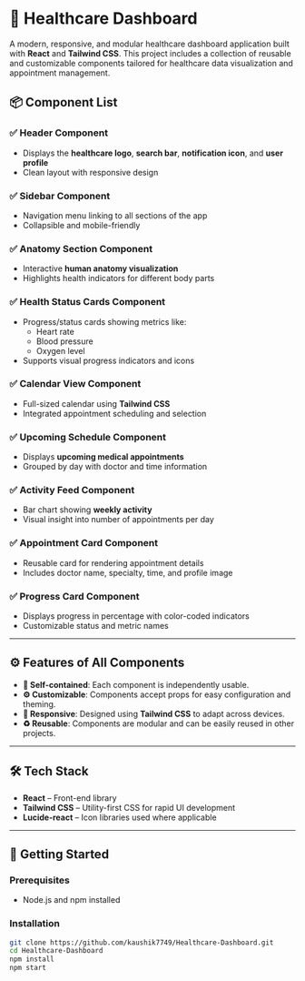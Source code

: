 # 🏥 Healthcare Dashboard

A modern, responsive, and modular healthcare dashboard application built with **React** and **Tailwind CSS**. This project includes a collection of reusable and customizable components tailored for healthcare data visualization and appointment management.

## 📦 Component List

### ✅ Header Component
- Displays the **healthcare logo**, **search bar**, **notification icon**, and **user profile**
- Clean layout with responsive design

### ✅ Sidebar Component
- Navigation menu linking to all sections of the app
- Collapsible and mobile-friendly

### ✅ Anatomy Section Component
- Interactive **human anatomy visualization**
- Highlights health indicators for different body parts

### ✅ Health Status Cards Component
- Progress/status cards showing metrics like:
  - Heart rate
  - Blood pressure
  - Oxygen level
- Supports visual progress indicators and icons

### ✅ Calendar View Component
- Full-sized calendar using **Tailwind CSS**
- Integrated appointment scheduling and selection

### ✅ Upcoming Schedule Component
- Displays **upcoming medical appointments**
- Grouped by day with doctor and time information

### ✅ Activity Feed Component
- Bar chart showing **weekly activity**
- Visual insight into number of appointments per day

### ✅ Appointment Card Component
- Reusable card for rendering appointment details
- Includes doctor name, specialty, time, and profile image

### ✅ Progress Card Component
- Displays progress in percentage with color-coded indicators
- Customizable status and metric names

---

## ⚙️ Features of All Components

- **🔌 Self-contained**: Each component is independently usable.
- **⚙️ Customizable**: Components accept props for easy configuration and theming.
- **📱 Responsive**: Designed using **Tailwind CSS** to adapt across devices.
- **♻️ Reusable**: Components are modular and can be easily reused in other projects.

---

## 🛠️ Tech Stack

- **React** – Front-end library
- **Tailwind CSS** – Utility-first CSS for rapid UI development
- **Lucide-react** – Icon libraries used where applicable

---

## 🚀 Getting Started

### Prerequisites
- Node.js and npm installed

### Installation

```bash
git clone https://github.com/kaushik7749/Healthcare-Dashboard.git
cd Healthcare-Dashboard
npm install
npm start
